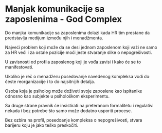 # Manjak komunikacije sa zaposlenima - God Complex

Do manjka komunikacije sa zaposlenima dolazi kada HR tim prestane da predstavlja medijum između njih i menadžmenta. 

Najveći problem koji može da se desi jednom zaposlenom koji važi ne samo za HR veći i za ostale pozicije moći jeste stvaranje slike o nepogrešivosti. 

U zavisnosti od profila zaposlenog koji je vođa zavisi i kako će se to manifestovati. 

Ukoliko je reč o menadžeru posedovanje navedenog kompleksa vodi do česte reorganizacije i to do najsitnijih detalja.

Osoba koja je psiholog može doživeti svoje zaposlene kao ispitanike odnosno kao subjekte u psihološkom eksperimentu. 

Sa druge strane pravnik će insistirati na preteranom formalitetu i regulativi nekada i bez potrebe što samo može dodatno usporiti procese. 

Bez ozbira na profil, posedoanje kompleksa o nepogrešivosti, stvara barijeru koju je jako teško preskočiti.

